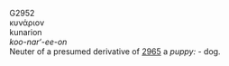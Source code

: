 G2952  
κυνάριον  
kunarion  
*koo-nar‘-ee-on*  
Neuter of a presumed derivative of [2965](g2965) a *puppy:* - dog.  
